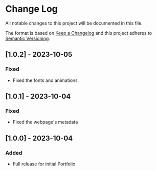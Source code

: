 # Change Log
All notable changes to this project will be documented in this file.

The format is based on [Keep a Changelog](http://keepachangelog.com/)
and this project adheres to [Semantic Versioning](http://semver.org/).

## [1.0.2] - 2023-10-05

### Fixed

- Fixed the fonts and animations

## [1.0.1] - 2023-10-04

### Fixed

- Fixed the webpage's metadata

## [1.0.0] - 2023-10-04

### Added

- Full release for initial Portfolio
